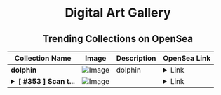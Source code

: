<div align="center">

# Digital Art Gallery

## Trending Collections on OpenSea

| Collection Name                       | Image                                                                                     | Description                       | OpenSea Link                                                                                          |
|---------------------------------------|-------------------------------------------------------------------------------------------|-----------------------------------|--------------------------------------------------------------------------------------------------------|
| **dolphin** | ![Image](https://i.seadn.io/s/raw/files/3f270e1884d14c338e0fc53b7bd5c4e9.jpg?w=500&auto=format?w=200&auto=format) | dolphin | <details><summary>Link</summary>[dolphin](https://opensea.io/collection/dolphin-134)</details> |
| **<details><summary>[ #353 ] Scan t...</summary>[ #353 ] Scan the QR to get a reward</details>** | ![Image](https://i.seadn.io/s/raw/files/0faff7e3eca59ab9125d2f38cb6b13af.png?w=500&auto=format?w=200&auto=format) |  | <details><summary>Link</summary>[[ #353 ] Scan the QR to get a reward](https://opensea.io/collection/353-scan-the-qr-to-get-a-reward)</details> |

</div>